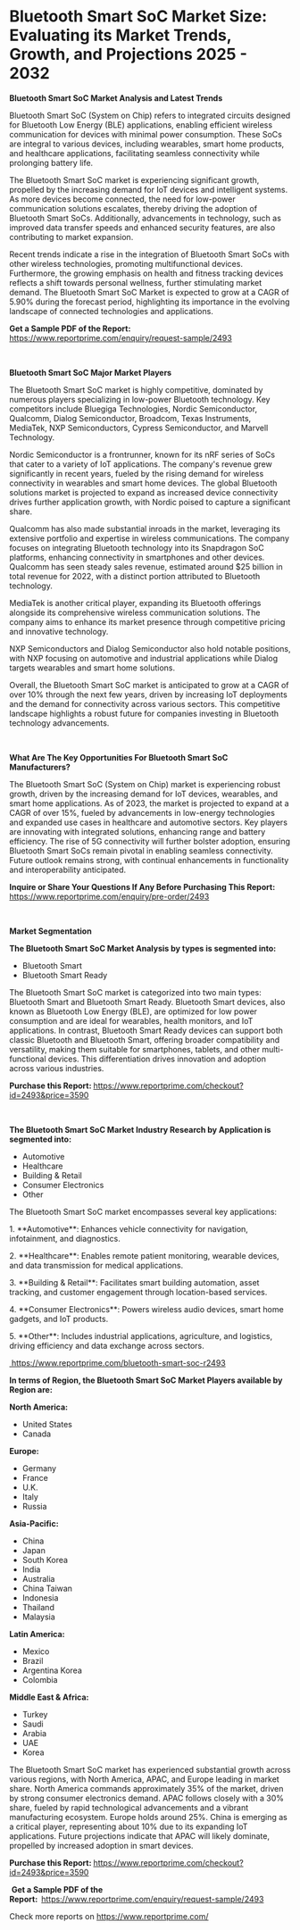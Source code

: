 <p><h1>Bluetooth Smart SoC Market Size: Evaluating its Market Trends, Growth, and Projections 2025 - 2032</h1></p><p><strong>Bluetooth Smart SoC Market Analysis and Latest Trends</strong></p>
<p><p>Bluetooth Smart SoC (System on Chip) refers to integrated circuits designed for Bluetooth Low Energy (BLE) applications, enabling efficient wireless communication for devices with minimal power consumption. These SoCs are integral to various devices, including wearables, smart home products, and healthcare applications, facilitating seamless connectivity while prolonging battery life.</p><p>The Bluetooth Smart SoC market is experiencing significant growth, propelled by the increasing demand for IoT devices and intelligent systems. As more devices become connected, the need for low-power communication solutions escalates, thereby driving the adoption of Bluetooth Smart SoCs. Additionally, advancements in technology, such as improved data transfer speeds and enhanced security features, are also contributing to market expansion.</p><p>Recent trends indicate a rise in the integration of Bluetooth Smart SoCs with other wireless technologies, promoting multifunctional devices. Furthermore, the growing emphasis on health and fitness tracking devices reflects a shift towards personal wellness, further stimulating market demand. The Bluetooth Smart SoC Market is expected to grow at a CAGR of 5.90% during the forecast period, highlighting its importance in the evolving landscape of connected technologies and applications.</p></p>
<p><strong>Get a Sample PDF of the Report:&nbsp;</strong> <a href="https://www.reportprime.com/enquiry/request-sample/2493?utm_campaign=3168&utm_medium=2&utm_source=Github&utm_content=ia&utm_term=18032025&utm_id=bluetooth-smart-soc">https://www.reportprime.com/enquiry/request-sample/2493</a></p>
<p>&nbsp;</p>
<p><strong>Bluetooth Smart SoC Major Market Players</strong></p>
<p><p>The Bluetooth Smart SoC market is highly competitive, dominated by numerous players specializing in low-power Bluetooth technology. Key competitors include Bluegiga Technologies, Nordic Semiconductor, Qualcomm, Dialog Semiconductor, Broadcom, Texas Instruments, MediaTek, NXP Semiconductors, Cypress Semiconductor, and Marvell Technology.</p><p>Nordic Semiconductor is a frontrunner, known for its nRF series of SoCs that cater to a variety of IoT applications. The company's revenue grew significantly in recent years, fueled by the rising demand for wireless connectivity in wearables and smart home devices. The global Bluetooth solutions market is projected to expand as increased device connectivity drives further application growth, with Nordic poised to capture a significant share.</p><p>Qualcomm has also made substantial inroads in the market, leveraging its extensive portfolio and expertise in wireless communications. The company focuses on integrating Bluetooth technology into its Snapdragon SoC platforms, enhancing connectivity in smartphones and other devices. Qualcomm has seen steady sales revenue, estimated around $25 billion in total revenue for 2022, with a distinct portion attributed to Bluetooth technology.</p><p>MediaTek is another critical player, expanding its Bluetooth offerings alongside its comprehensive wireless communication solutions. The company aims to enhance its market presence through competitive pricing and innovative technology. </p><p>NXP Semiconductors and Dialog Semiconductor also hold notable positions, with NXP focusing on automotive and industrial applications while Dialog targets wearables and smart home solutions. </p><p>Overall, the Bluetooth Smart SoC market is anticipated to grow at a CAGR of over 10% through the next few years, driven by increasing IoT deployments and the demand for connectivity across various sectors. This competitive landscape highlights a robust future for companies investing in Bluetooth technology advancements.</p></p>
<p>&nbsp;</p>
<p><strong>What Are The Key Opportunities For Bluetooth Smart SoC Manufacturers?</strong></p>
<p><p>The Bluetooth Smart SoC (System on Chip) market is experiencing robust growth, driven by the increasing demand for IoT devices, wearables, and smart home applications. As of 2023, the market is projected to expand at a CAGR of over 15%, fueled by advancements in low-energy technologies and expanded use cases in healthcare and automotive sectors. Key players are innovating with integrated solutions, enhancing range and battery efficiency. The rise of 5G connectivity will further bolster adoption, ensuring Bluetooth Smart SoCs remain pivotal in enabling seamless connectivity. Future outlook remains strong, with continual enhancements in functionality and interoperability anticipated.</p></p>
<p><strong>Inquire or Share Your Questions If Any Before Purchasing This Report:</strong> <a href="https://www.reportprime.com/enquiry/pre-order/2493?utm_campaign=3168&utm_medium=2&utm_source=Github&utm_content=ia&utm_term=18032025&utm_id=bluetooth-smart-soc">https://www.reportprime.com/enquiry/pre-order/2493</a></p>
<p>&nbsp;</p>
<p><strong>Market Segmentation</strong></p>
<p><strong>The Bluetooth Smart SoC Market Analysis by types is segmented into:</strong></p>
<p><ul><li>Bluetooth Smart</li><li>Bluetooth Smart Ready</li></ul></p>
<p><p>The Bluetooth Smart SoC market is categorized into two main types: Bluetooth Smart and Bluetooth Smart Ready. Bluetooth Smart devices, also known as Bluetooth Low Energy (BLE), are optimized for low power consumption and are ideal for wearables, health monitors, and IoT applications. In contrast, Bluetooth Smart Ready devices can support both classic Bluetooth and Bluetooth Smart, offering broader compatibility and versatility, making them suitable for smartphones, tablets, and other multi-functional devices. This differentiation drives innovation and adoption across various industries.</p></p>
<p><strong>Purchase this Report:&nbsp;</strong><a href="https://www.reportprime.com/checkout?id=2493&price=3590&utm_campaign=3168&utm_medium=2&utm_source=Github&utm_content=ia&utm_term=18032025&utm_id=bluetooth-smart-soc">https://www.reportprime.com/checkout?id=2493&price=3590</a></p>
<p>&nbsp;</p>
<p><strong>The Bluetooth Smart SoC Market Industry Research by Application is segmented into:</strong></p>
<p><ul><li>Automotive</li><li>Healthcare</li><li>Building & Retail</li><li>Consumer Electronics</li><li>Other</li></ul></p>
<p><p>The Bluetooth Smart SoC market encompasses several key applications: </p><p>1. **Automotive**: Enhances vehicle connectivity for navigation, infotainment, and diagnostics.</p><p>2. **Healthcare**: Enables remote patient monitoring, wearable devices, and data transmission for medical applications.</p><p>3. **Building & Retail**: Facilitates smart building automation, asset tracking, and customer engagement through location-based services.</p><p>4. **Consumer Electronics**: Powers wireless audio devices, smart home gadgets, and IoT products.</p><p>5. **Other**: Includes industrial applications, agriculture, and logistics, driving efficiency and data exchange across sectors.</p></p>
<p><a href="https://www.reportprime.com/bluetooth-smart-soc-r2493?utm_campaign=3168&utm_medium=2&utm_source=Github&utm_content=ia&utm_term=18032025&utm_id=bluetooth-smart-soc">&nbsp;https://www.reportprime.com/bluetooth-smart-soc-r2493</a></p>
<p><strong>In terms of Region, the Bluetooth Smart SoC Market Players available by Region are:</strong></p>
<p>
    <p> <strong> North America: </strong>
        <ul>
            <li>United States</li>
            <li>Canada</li>
        </ul>
        </p> 
    <p> <strong> Europe: </strong>
        <ul>
            <li>Germany</li>
            <li>France</li>
            <li>U.K.</li>
            <li>Italy</li>
            <li>Russia</li>
        </ul>
        </p> 
    <p> <strong> Asia-Pacific: </strong>
        <ul>
            <li>China</li>
            <li>Japan</li>
            <li>South Korea</li>
            <li>India</li>
            <li>Australia</li>
            <li>China Taiwan</li>
            <li>Indonesia</li>
            <li>Thailand</li>
            <li>Malaysia</li>
        </ul>
        </p> 
    <p> <strong> Latin America: </strong>
        <ul>
            <li>Mexico</li>
            <li>Brazil</li>
            <li>Argentina Korea</li>
            <li>Colombia</li>
        </ul>
        </p> 
    <p> <strong> Middle East & Africa: </strong>
        <ul>
            <li>Turkey</li>
            <li>Saudi</li>
            <li>Arabia</li>
            <li>UAE</li>
            <li>Korea</li>
        </ul>
    </p>
    </p>
<p><p>The Bluetooth Smart SoC market has experienced substantial growth across various regions, with North America, APAC, and Europe leading in market share. North America commands approximately 35% of the market, driven by strong consumer electronics demand. APAC follows closely with a 30% share, fueled by rapid technological advancements and a vibrant manufacturing ecosystem. Europe holds around 25%. China is emerging as a critical player, representing about 10% due to its expanding IoT applications. Future projections indicate that APAC will likely dominate, propelled by increased adoption in smart devices.</p></p>
<p><strong>Purchase this Report: </strong><a href="https://www.reportprime.com/checkout?id=2493&price=3590&utm_campaign=3168&utm_medium=2&utm_source=Github&utm_content=ia&utm_term=18032025&utm_id=bluetooth-smart-soc">https://www.reportprime.com/checkout?id=2493&price=3590</a></p>
<p>&nbsp;<strong>Get a Sample PDF of the Report:&nbsp;&nbsp;</strong><a href="https://www.reportprime.com/enquiry/request-sample/2493?utm_campaign=3168&utm_medium=2&utm_source=Github&utm_content=ia&utm_term=18032025&utm_id=bluetooth-smart-soc">https://www.reportprime.com/enquiry/request-sample/2493</a></p>
<p><strong></strong></p>
<p>Check more reports on <a href="https://www.reportprime.com/?utm_campaign=3168&utm_medium=2&utm_source=Github&utm_content=ia&utm_term=18032025&utm_id=bluetooth-smart-soc">https://www.reportprime.com/</a></p>